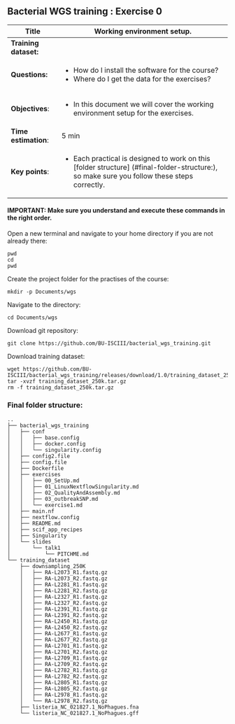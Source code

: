 ## Bacterial WGS training : Exercise 0

|**Title**| Working environment setup.|
|---------|-------------------------------------------|
|**Training dataset:**|  
|**Questions:**| <ul><li>How do I install the software for the course?</li><li>Where do I get the data for the exercises?</li></ul>|
|**Objectives**:|<ul><li>In this document we will cover the working environment setup for the exercises.</li></ul>|  
|**Time estimation**:| 5 min |
|**Key points**:|<ul><li>Each practical is designed to work on this [folder structure] (#final-folder-structure:), so make sure you follow these steps correctly.</li></ul>|

#### IMPORTANT: Make sure you understand and execute these commands in the right order.

Open a new terminal and navigate to your home directory if you are not already there:

```
pwd
cd
pwd
```

Create the project folder for the practises of the course:

```
mkdir -p Documents/wgs
```

Navigate to the directory:

```
cd Documents/wgs
```

Download git repository:

```
git clone https://github.com/BU-ISCIII/bacterial_wgs_training.git
```

Download training dataset:

```
wget https://github.com/BU-ISCIII/bacterial_wgs_training/releases/download/1.0/training_dataset_250k.tar.gz
tar -xvzf training_dataset_250k.tar.gz
rm -f training_dataset_250k.tar.gz
```


### Final folder structure:

```
..
├── bacterial_wgs_training
│   ├── conf
│   │   ├── base.config
│   │   ├── docker.config
│   │   └── singularity.config
│   ├── config2.file
│   ├── config.file
│   ├── Dockerfile
│   ├── exercises
│   │   ├── 00_SetUp.md
│   │   ├── 01_LinuxNextflowSingularity.md
│   │   ├── 02_QualityAndAssembly.md
│   │   ├── 03_outbreakSNP.md
│   │   └── exercise1.md
│   ├── main.nf
│   ├── nextflow.config
│   ├── README.md
│   ├── scif_app_recipes
│   ├── Singularity
│   └── slides
│       └── talk1
│           └── PITCHME.md
└── training_dataset
    ├── downsampling_250K
    │   ├── RA-L2073_R1.fastq.gz
    │   ├── RA-L2073_R2.fastq.gz
    │   ├── RA-L2281_R1.fastq.gz
    │   ├── RA-L2281_R2.fastq.gz
    │   ├── RA-L2327_R1.fastq.gz
    │   ├── RA-L2327_R2.fastq.gz
    │   ├── RA-L2391_R1.fastq.gz
    │   ├── RA-L2391_R2.fastq.gz
    │   ├── RA-L2450_R1.fastq.gz
    │   ├── RA-L2450_R2.fastq.gz
    │   ├── RA-L2677_R1.fastq.gz
    │   ├── RA-L2677_R2.fastq.gz
    │   ├── RA-L2701_R1.fastq.gz
    │   ├── RA-L2701_R2.fastq.gz
    │   ├── RA-L2709_R1.fastq.gz
    │   ├── RA-L2709_R2.fastq.gz
    │   ├── RA-L2782_R1.fastq.gz
    │   ├── RA-L2782_R2.fastq.gz
    │   ├── RA-L2805_R1.fastq.gz
    │   ├── RA-L2805_R2.fastq.gz
    │   ├── RA-L2978_R1.fastq.gz
    │   └── RA-L2978_R2.fastq.gz
    ├── listeria_NC_021827.1_NoPhagues.fna
    └── listeria_NC_021827.1_NoPhagues.gff
```
